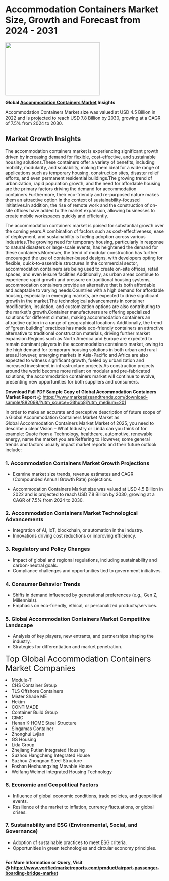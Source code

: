 <H1>Accommodation Containers Market Size, Growth and Forecast from 2024 - 2031</H1><img class="aligncenter size-medium wp-image-584254" src="https://thirdeyenews.in/wp-content/uploads/2024/09/Global-Market-Research-300x168.jpeg" alt="" width="300" height="168" /><p><strong>Global&nbsp;<a href="https://www.marketsizeandtrends.com/download-sample/882098/?utm_source=Github8j?utm_medium=201">Accommodation Containers Market</a> Insights</strong></p><p>Accommodation Containers Market size was valued at USD 4.5 Billion in 2022 and is projected to reach USD 7.8 Billion by 2030, growing at a CAGR of 7.5% from 2024 to 2030.</p><p><h2>Market Growth Insights</h2> <p>The accommodation containers market is experiencing significant growth driven by increasing demand for flexible, cost-effective, and sustainable housing solutions.These containers offer a variety of benefits, including mobility, modularity, and scalability, making them ideal for a wide range of applications such as temporary housing, construction sites, disaster relief efforts, and even permanent residential buildings.The growing trend of urbanization, rapid population growth, and the need for affordable housing are the primary factors driving the demand for accommodation containers.Furthermore, their eco-friendly and re-purposed nature makes them an attractive option in the context of sustainability-focused initiatives.In addition, the rise of remote work and the construction of on-site offices have added to the market expansion, allowing businesses to create mobile workspaces quickly and efficiently.</p> <p>The accommodation containers market is poised for substantial growth over the coming years.A combination of factors such as cost-effectiveness, ease of deployment, and sustainability is fueling adoption across various industries.The growing need for temporary housing, particularly in response to natural disasters or large-scale events, has heightened the demand for these containers.Moreover, the trend of modular construction has further encouraged the use of container-based designs, with developers opting for flexible, quick-to-assemble structures.In the commercial sector, accommodation containers are being used to create on-site offices, retail spaces, and even leisure facilities.Additionally, as urban areas continue to experience rapid growth and pressure on traditional housing systems, accommodation containers provide an alternative that is both affordable and adaptable to varying needs.Countries with a high demand for affordable housing, especially in emerging markets, are expected to drive significant growth in the market.The technological advancements in container modification, insulation, and customization options are also contributing to the market's growth.Container manufacturers are offering specialized solutions for different climates, making accommodation containers an attractive option in a range of geographical locations.Additionally, the trend of “green building” practices has made eco-friendly containers an attractive alternative to traditional construction materials, driving further market expansion.Regions such as North America and Europe are expected to remain dominant players in the accommodation containers market, owing to the high demand for temporary housing solutions in both urban and rural areas.However, emerging markets in Asia-Pacific and Africa are also expected to witness significant growth, fueled by urbanization and increased investment in infrastructure projects.As construction projects around the world become more reliant on modular and pre-fabricated solutions, the accommodation containers market will continue to evolve, presenting new opportunities for both suppliers and consumers.<p><span class=""><strong>Download Full PDF Sample Copy of Global Accommodation Containers Market Report</strong> @ <a href="https://www.marketsizeandtrends.com/download-sample/882098/?utm_source=Github8j?utm_medium=201" target="_blank">https://www.marketsizeandtrends.com/download-sample/882098/?utm_source=Github8j?utm_medium=201</a></span></p><p>In order to make an accurate and perceptive description of future scope of a Global&nbsp;Accommodation Containers Market Market as Global&nbsp;Accommodation Containers Market Market of 2025, you need to describe a clear Vision &ndash; What Industry or Linda can you think of for example: Quote from a Technology, healthcare, automotive, renewable energy, name the market you are Reffering to.However, some general trends and factors usually impact market reports and their future outlook include:</p><h3>1.&nbsp;<strong>Accommodation Containers Market Growth Projections</strong></h3><ul><li>Examine market size trends, revenue estimates and CAGR (Compounded Annual Growth Rate) projections.</li><li><p>Accommodation Containers Market size was valued at USD 4.5 Billion in 2022 and is projected to reach USD 7.8 Billion by 2030, growing at a CAGR of 7.5% from 2024 to 2030.</p></li></ul><h3>2.&nbsp;<strong>Accommodation Containers Market Technological Advancements</strong></h3><ul><li>Integration of AI, IoT, blockchain, or automation in the industry.</li><li>Innovations driving cost reductions or improving efficiency.</li></ul><h3>3.&nbsp;<strong>Regulatory and Policy Changes</strong></h3><ul><li>Impact of global and regional regulations, including sustainability and carbon-neutral goals.</li><li>Compliance challenges and opportunities tied to government initiatives.</li></ul><h3>4.&nbsp;<strong>Consumer Behavior Trends</strong></h3><ul><li>Shifts in demand influenced by generational preferences (e.g., Gen Z, Millennials).</li><li>Emphasis on eco-friendly, ethical, or personalized products/services.</li></ul><h3>5.&nbsp;<strong>Global Accommodation Containers Market Competitive Landscape</strong></h3><ul><li>Analysis of key players, new entrants, and partnerships shaping the industry.</li><li>Strategies for differentiation and market penetration.</li></ul><p data-pm-slice="1 1 []"><span style="color: inherit; font-family: inherit; font-size: 25px;">Top Global Accommodation Containers Market Companies</span></p><div class="" data-test-id=""><p><li>Module-T</li><li> CHS Container Group</li><li> TLS Offshore Containers</li><li> Mister Shade ME</li><li> Hekim</li><li> CONTIMADE</li><li> Container Build Group</li><li> CIMC</li><li> Henan K-HOME Steel Structure</li><li> Singamas Container</li><li> Zhonghui Lvjian</li><li> GS Housing</li><li> Lida Group</li><li> Zhejiang Putian Integrated Housing</li><li> Suzhou Hangcheng Integrated House</li><li> Suzhou Zhongnan Steel Structure</li><li> Foshan Hechuangxing Movable House</li><li> Weifang Weimei Integrated Housing Technology</li></p></div><h3>6.&nbsp;<strong>Economic and Geopolitical Factors</strong></h3><ul><li>Influence of global economic conditions, trade policies, and geopolitical events.</li><li>Resilience of the market to inflation, currency fluctuations, or global crises.</li></ul><h3>7.&nbsp;<strong>Sustainability and ESG (Environmental, Social, and Governance)</strong></h3><ul><li>Adoption of sustainable practices to meet ESG criteria.</li><li>Opportunities in green technologies and circular economy principles.</li></ul><h2><strong style="font-size: 14px;">For More Information or Query, Visit @&nbsp;</strong><a style="background-color: #ffffff; font-size: 14px;" href="https://www.marketsizeandtrends.com/report/accommodation-containers-market/" target="_blank">https://www.verifiedmarketreports.com/product/airport-passenger-boarding-bridge-market</a></h2>